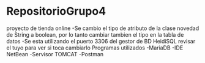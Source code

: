 # RepositorioGrupo4
proyecto  de tienda online
-Se cambio el tipo de atributo de la clase novedad de String a boolean, por lo tanto cambiar tambien el tipo en la tabla de datos
-Se esta utilizando el puerto 3306 del gestor de BD HeidiSQL revisar el tuyo para ver  si toca cambiarlo
Programas utilizados
-MariaDB
-IDE NetBean
-Servisor TOMCAT
-Postman
